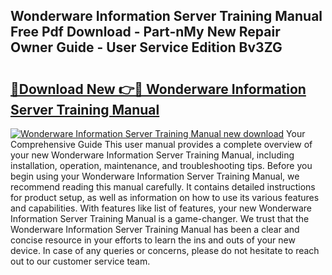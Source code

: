 ## Wonderware Information Server Training Manual Free Pdf Download - Part-nMy New Repair Owner Guide - User Service Edition Bv3ZG

# <h2><a href="http://bc5475.oget.top/?id=Wonderware+Information+Server+Training+Manual">🔗Download New 👉🔴 Wonderware Information Server Training Manual</a></h2>

[![Wonderware Information Server Training Manual new download](https://i.imgur.com/5g1atiW.png)](http://bc5475.oget.top/?id=Wonderware+Information+Server+Training+Manual)
Your Comprehensive Guide This user manual provides a complete overview of your new Wonderware Information Server Training Manual, including installation, operation, maintenance, and troubleshooting tips. Before you begin using your Wonderware Information Server Training Manual, we recommend reading this manual carefully. It contains detailed instructions for product setup, as well as information on how to use its various features and capabilities. With features like list of features, your new Wonderware Information Server Training Manual is a game-changer. We trust that the Wonderware Information Server Training Manual has been a clear and concise resource in your efforts to learn the ins and outs of your new device. In case of any queries or concerns, please do not hesitate to reach out to our customer service team.
